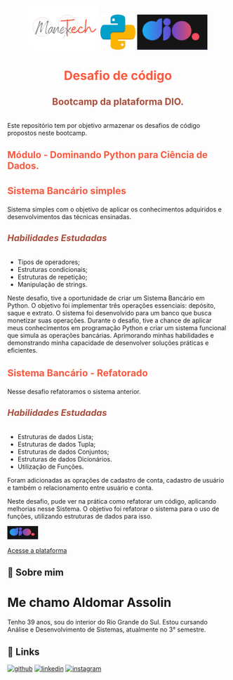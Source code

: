 <div align="center">
    <img src="Sistema_bancario_python_DIO/assets/images/TechMobTransp.png" height="100px"/>
    <img src="Sistema_bancario_python_DIO/assets/images/python.png" height="80px" style="margin:auto"/>
    <img src="Sistema_bancario_python_DIO/assets/images/dio.png" height="80px"/>
</div>

<div align="center">
<h1 style="color:#fb5940;border:none;padding-bottom:0">Desafio de código</h1>
<h2 style="color:#ab4d3a;padding-bottom:1rem">Bootcamp da plataforma DIO.</h2>
</div>

<div>

<p>
Este repositório tem por objetivo armazenar os desafios de código propostos neste bootcamp.
</p>

</div>

<div>
<h2 style="color:#fb5940">Módulo - Dominando Python para Ciência de Dados.</h2>

<h3 style="color:#fb5940;font-size:1.35rem">Sistema Bancário simples</h3>
<p>
Sistema simples com o objetivo de aplicar os conhecimentos adquiridos e desenvolvimentos das técnicas ensinadas.
</p>
<h5 style="color:#ab4d3a;font-size:1.25rem">Habilidades Estudadas</h5>

<ul>
<li>Tipos de operadores;</li>
<li>Estruturas condicionais;</li>
<li>Estruturas de repetição;</li>
<li>Manipulação de strings.</li>
</ul>

<p>
Neste desafio, tive a oportunidade de criar um Sistema Bancário em Python. O objetivo foi implementar três operações essenciais: depósito, saque e extrato. O sistema foi desenvolvido para um banco que busca monetizar suas operações. Durante o desafio, tive a chance de aplicar meus conhecimentos em programação Python e criar um sistema funcional que simula as operações bancárias. Aprimorando minhas habilidades e demonstrando minha capacidade de desenvolver soluções práticas e eficientes.
</p>

<h3 style="color:#fb5940;font-size:1.35rem">Sistema Bancário - Refatorado</h3>
<p>
Nesse desafio refatoramos o sistema anterior.
</p>
<h5 style="color:#ab4d3a;font-size:1.25rem">Habilidades Estudadas</h5>

<ul>
<li>Estruturas de dados Lista;</li>
<li>Estruturas de dados Tupla;</li>
<li>Estruturas de dados Conjuntos;</li>
<li>Estruturas de dados Dicionários.</li>
<li>Utilização de Funções.</li>
</ul>

<p>
Foram adicionadas as oprações de cadastro de conta, cadastro de usuário e também o relacionamento entre usuário e conta.
</p>

<p>
Neste desafio, pude ver na prática como refatorar um código, aplicando melhorias nesse Sistema. O objetivo foi refatorar o sistema para o uso de funções, utilizando estruturas de dados para isso. 
</p>

</div>

<div>

<img src="Sistema_bancario_python_DIO/assets/images/dio.png" width="70px" height="30px"/><br>

<a href="https://www.dio.me/bootcamp">Acesse a plataforma</a>

</div>

## 🚀 Sobre mim
# Me chamo Aldomar Assolin
Tenho 39 anos, sou do interior do Rio Grande do Sul.
Estou cursando Análise e Desenvolvimento de Sistemas, atualmente no 3° semestre.


## 🔗 Links

[![github](https://img.shields.io/badge/github-000?style=for-the-badge&logo=github&logoColor=white)](https://github.com/AldomarAssolin)
[![linkedin](https://img.shields.io/badge/linkedin-0A66C2?style=for-the-badge&logo=linkedin&logoColor=white)](https://www.linkedin.com/in/aldomarassolin)
[![instagram](https://img.shields.io/badge/instagram-B7106B?style=for-the-badge&logo=instagram&logoColor=pink)](https://www.instagram.com/aldomarassolin/)


